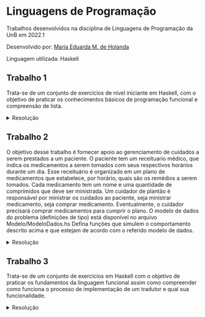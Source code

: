 # Linguagens de Programação

Trabalhos desenvolvidos na disciplina de Linguagens de Programação da UnB em 2022.1

Desenvolvido por: [Maria Eduarda M. de Holanda](https://github.com/dudaholandah)

Linguagem utilizada: Haskell

## Trabalho 1 

Trata-se de um conjunto de exercícios de nível iniciante em Haskell, com o objetivo de praticar os conhecimentos básicos de programação funcional e compreensão de lista.

<details>
  <summary>Resolução</summary>

  - [Trabalho Completo](Trabalho%201/t1.hs)
  - [Questao 1](Trabalho%201/q1.hs)
  - [Questao 2](Trabalho%201/q2.hs)
  - [Questao 3](Trabalho%201/q3.hs)
  - [Questao 4](Trabalho%201/q4.hs)
  - [Questao 5](Trabalho%201/q5.hs)
  - [Questao 6](Trabalho%201/q6.hs) 
  - [Questao 7](Trabalho%201/q7.hs)
  
</details> 

## Trabalho 2

O objetivo desse trabalho é fornecer apoio ao gerenciamento de cuidados a serem prestados a um paciente. O paciente tem um receituario médico, que indica os medicamentos a serem tomados com seus respectivos horários durante um dia. Esse receituário é organizado em um plano de medicamentos que estabelece, por horário, quais são os remédios a serem tomados. Cada medicamento tem um nome e uma quantidade de comprimidos que deve ser ministrada. Um cuidador de plantão é responsável por ministrar os cuidados ao paciente, seja ministrar medicamento, seja comprar medicamento. Eventualmente, o cuidador precisará comprar medicamentos para cumprir o plano. O modelo de dados do problema (definições de tipo) está disponível no arquivo Modelo/ModeloDados.hs Defina funções que simulem o comportamento descrito acima e que estejam de acordo com o referido modelo de dados.

<details>
  <summary>Resolução</summary>
  
  - [Trabalho Completo](Trabalho%202/t2.hs)
  - [Conjunto de Dados](Trabalho%202/dados.hs)
  - [Conjunto de Testes](Trabalho%202/testes.hs)
  
</details> 

## Trabalho 3

<!--objetivo--> 

Trata-se de um conjunto de exercícios em Haskell com o objetivo de praticar os fundamentos da linguagem funcional assim como compreender como funciona o processo de implementação de um tradutor e qual sua funcionalidade.

<details>
  <summary>Resolução</summary>
  
  - [Enunciado das Questões](Trabalho%203/README.md)
  - [Questão 1](Trabalho%203/q1)
  - [Questão 2](Trabalho%203/q2)
  - [Questão 3](Trabalho%203/q3)
  - [Questão 4](Trabalho%203/q4)
  - [Questão 5](Trabalho%203/q5)

  
</details> 

